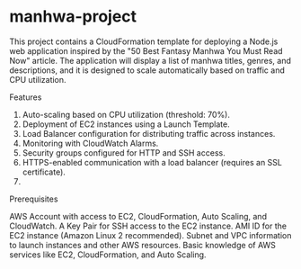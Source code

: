 # manhwa-project

This project contains a CloudFormation template for deploying a Node.js web application inspired by the "50 Best Fantasy Manhwa You Must Read Now" article. The application will display a list of manhwa titles, genres, and descriptions, and it is designed to scale automatically based on traffic and CPU utilization.


Features
1. Auto-scaling based on CPU utilization (threshold: 70%).
2. Deployment of EC2 instances using a Launch Template.
3. Load Balancer configuration for distributing traffic across instances.
4. Monitoring with CloudWatch Alarms.
5. Security groups configured for HTTP and SSH access.
6. HTTPS-enabled communication with a load balancer (requires an SSL certificate).
7. 
Prerequisites

AWS Account with access to EC2, CloudFormation, Auto Scaling, and CloudWatch.
A Key Pair for SSH access to the EC2 instance.
AMI ID for the EC2 instance (Amazon Linux 2 recommended).
Subnet and VPC information to launch instances and other AWS resources.
Basic knowledge of AWS services like EC2, CloudFormation, and Auto Scaling.
